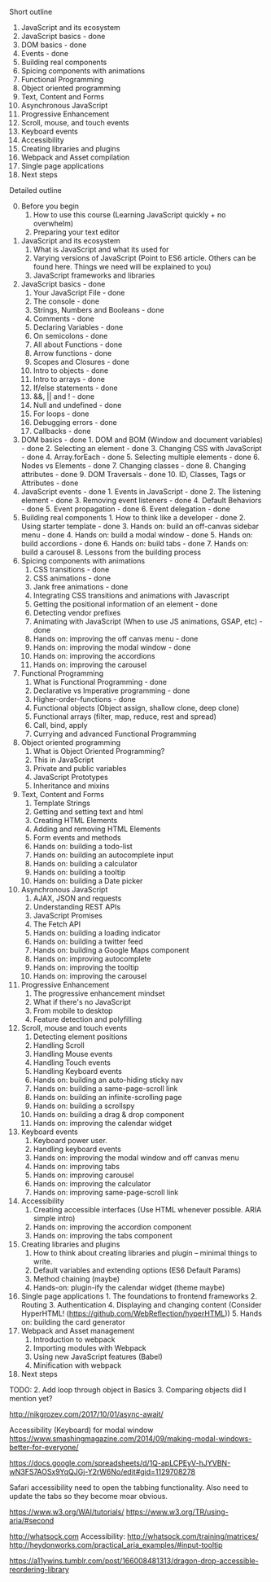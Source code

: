 Short outline

1. JavaScript and its ecosystem
2. JavaScript basics - done
3. DOM basics - done
4. Events - done
5. Building real components
6. Spicing components with animations
7. Functional Programming
8. Object oriented programming
9. Text, Content and Forms
10. Asynchronous JavaScript
11. Progressive Enhancement
11. Scroll, mouse, and touch events
12. Keyboard events
13. Accessibility
14. Creating libraries and plugins
15. Webpack and Asset compilation
16. Single page applications
17. Next steps

Detailed outline

0. Before you begin
    1. How to use this course (Learning JavaScript quickly + no overwhelm)
    2. Preparing your text editor
1. JavaScript and its ecosystem
    1. What is JavaScript and what its used for
    2. Varying versions of JavaScript (Point to ES6 article. Others can be found here. Things we need will be explained to you)
    3. JavaScript frameworks and libraries
2. JavaScript basics - done
    1. Your JavaScript File - done
    2. The console - done
    3. Strings, Numbers and Booleans - done
    4. Comments - done
    5. Declaring Variables - done
    6. On semicolons - done
    7. All about Functions - done
    8. Arrow functions - done
    9. Scopes and Closures - done
    10. Intro to objects - done
    11. Intro to arrays - done
    12. If/else statements - done
    13. &&, || and ! - done
    14. Null and undefined - done
    15. For loops - done
    16. Debugging errors - done
    17. Callbacks - done
  3. DOM basics - done
    1. DOM and BOM (Window and document variables) - done
    2. Selecting an element - done
    3. Changing CSS with JavaScript - done
    4. Array.forEach - done
    5. Selecting multiple elements - done
    6. Nodes vs Elements - done
    7. Changing classes - done
    8. Changing attributes - done
    9. DOM Traversals - done
    10. ID, Classes, Tags or Attributes - done
  4. JavaScript events - done
    1. Events in JavaScript - done
    2. The listening element - done
    3. Removing event listeners - done
    4. Default Behaviors - done
    5. Event propagation - done
    6. Event delegation - done
  5. Building real components
    1. How to think like a developer - done
    2. Using starter template - done
    3. Hands on: build an off-canvas sidebar menu - done
    4. Hands on: build a modal window - done
    5. Hands on: build accordions - done
    6. Hands on: build tabs - done
    7. Hands on: build a carousel
    8. Lessons from the building process
6. Spicing components with animations
    1. CSS transitions - done
    2. CSS animations - done
    3. Jank free animations - done
    4. Integrating CSS transitions and animations with Javascript
    5. Getting the positional information of an element - done
    6. Detecting vendor prefixes
    7. Animating with JavaScript (When to use JS animations, GSAP, etc) - done
    8. Hands on: improving the off canvas menu - done
    9. Hands on: improving the modal window - done
    10. Hands on: improving the accordions
    11. Hands on: improving the carousel
7. Functional Programming
    1. What is Functional Programming - done
    2. Declarative vs Imperative programming - done
    3. Higher-order-functions - done
    4. Functional objects (Object assign, shallow clone, deep clone)
    5. Functional arrays (filter, map, reduce, rest and spread)
    6. Call, bind, apply
    7. Currying and advanced Functional Programming
8. Object oriented programming
    1. What is Object Oriented Programming?
    2. This in JavaScript
    3. Private and public variables
    4. JavaScript Prototypes
    5. Inheritance and mixins
9. Text, Content and Forms
    1. Template Strings
    2. Getting and setting text and html
    3. Creating HTML Elements
    4. Adding and removing HTML Elements
    5. Form events and methods
    6. Hands on: building a todo-list
    7. Hands on: building an autocomplete input
    8. Hands on: building a calculator
    9. Hands on: building a tooltip
    10. Hands on: building a Date picker
10. Asynchronous JavaScript
    1. AJAX, JSON and requests
    2. Understanding REST APIs
    3. JavaScript Promises
    4. The Fetch API
    7. Hands on: building a loading indicator
    8. Hands on: building a twitter feed
    9. Hands on: building a Google Maps component
    10. Hands on: improving autocomplete
    11. Hands on: improving the tooltip
    12. Hands on: improving the carousel
11. Progressive Enhancement
    1. The progressive enhancement mindset
    2. What if there's no JavaScript
    3. From mobile to desktop
    4. Feature detection and polyfilling
11. Scroll, mouse and touch events
    1. Detecting element positions
    2. Handling Scroll
    3. Handling Mouse events
    4. Handling Touch events
    5. Handling Keyboard events
    6. Hands on: building an auto-hiding sticky nav
    7. Hands on: building a same-page-scroll link
    8. Hands on: building an infinite-scrolling page
    9. Hands on: building a scrollspy
    10. Hands on: building a drag & drop component
    11. Hands on: improving the calendar widget
12. Keyboard events
    1. Keyboard power user.
    1. Handling keyboard events
    2. Hands on: improving the modal window and off canvas menu
    3. Hands on: improving tabs
    4. Hands on: improving carousel
    5. Hands on: improving the calculator
    6. Hands on: improving same-page-scroll link
13. Accessibility
    1. Creating accessible interfaces (Use HTML whenever possible. ARIA simple intro)
    2. Hands on: improving the accordion component
    2. Hands on: improving the tabs component
14. Creating libraries and plugins
    1. How to think about creating libraries and plugin – minimal things to write.
    2. Default variables and extending options (ES6 Default Params)
    3. Method chaining (maybe)
    4. Hands-on: plugin-ify the calendar widget (theme maybe)
  15. Single page applications
    1. The foundations to frontend frameworks
    2. Routing
    3. Authentication
    4. Displaying and changing content (Consider HyperHTML! (https://github.com/WebReflection/hyperHTML))
    5. Hands on: building the card generator
16. Webpack and Asset management
    1. Introduction to webpack
    2. Importing modules with Webpack
    3. Using new JavaScript features (Babel)
    4. Minification with webpack
17. Next steps

TODO:
2. Add loop through object in Basics
3. Comparing objects did I mention yet?

http://nikgrozev.com/2017/10/01/async-await/

Accessibility (Keyboard) for modal window
https://www.smashingmagazine.com/2014/09/making-modal-windows-better-for-everyone/

https://docs.google.com/spreadsheets/d/1Q-apLCPEyV-hJYVBN-wN3FS7AOSx9YqQJGj-Y2rW6No/edit#gid=1129708278

Safari accessibility need to open the tabbing functionality. Also need to update the tabs so they become moar obvious.


https://www.w3.org/WAI/tutorials/
https://www.w3.org/TR/using-aria/#second


http://whatsock.com
Accessibility: http://whatsock.com/training/matrices/
http://heydonworks.com/practical_aria_examples/#input-tooltip

https://a11ywins.tumblr.com/post/166008481313/dragon-drop-accessible-reordering-library